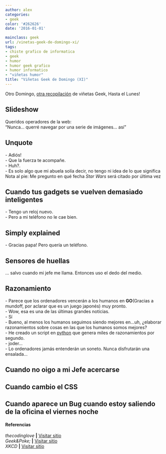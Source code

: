 ```yaml
---
author: alex
categories:
- geek
color: '#262626'
date: '2016-01-01'

mainclass: geek
url: /vinetas-geek-de-domingo-xi/
tags:
- chiste grafico de informatica
- geek
- humor
- humor geek grafico
- humor informatico
- "viñetas humor"
title: "Viñetas Geek de Domingo (XI)"
---
```


Otro Domingo, [otra recopilación][1] de viñetas Geek, Hasta el Lunes!

## Slideshow

<div id="attachment_1905"  class="wp-caption aligncenter">
<a href="/img/2013/09/Slideshow.gif"><amp-img on="tap:lightbox1" role="button" tabindex="0" layout="responsive" class="size-full wp-image-1905" alt="Slideshow" src="/img/2013/09/Slideshow.gif" width="228px" height="285px" /></a>
<p class="wp-caption-text">
    Queridos operadores de la web:<br />“Nunca&#8230; querré navegar por una serie de imágenes&#8230; así”
  </p>
</div>
<p >
</p><p>
<!--more--><!--ad-->
</p>
<h2>
    Unquote
  </h2>
<div id="attachment_1913"  class="wp-caption aligncenter">
<a href="/img/2013/09/Unquote.png"><amp-img on="tap:lightbox1" role="button" tabindex="0" layout="responsive" class="size-full wp-image-1913" alt="Unquote" src="/img/2013/09/Unquote.png" width="291px" height="387px" /></a>
<p class="wp-caption-text">
      - Adiós!<br />- Que la fuerza te acompañe.<br />- Huh?.<br />- Es solo algo que mi abuela solía decir, no tengo ni idea de lo que significa<br />Nota al pie: Me pregunto en qué fecha <em>Star Wars</em> será citado por última vez
    </p>
</div>
<p >
<h2>
      Cuando tus gadgets se vuelven demasiado inteligentes
    </h2>
<div id="attachment_1911"  class="wp-caption aligncenter">
<a href="/img/2013/09/When-your-gadgets-get-too-smart-part-2.jpg"><amp-img on="tap:lightbox1" role="button" tabindex="0" layout="responsive" class="size-full wp-image-1911" alt="Cuando tus gadgets se vuelven demasiado inteligentes" src="/img/2013/09/When-your-gadgets-get-too-smart-part-2.jpg" width="386px" height="564px" /></a>
<p class="wp-caption-text">
        - Tengo un reloj nuevo.<br />- Pero a mi teléfono no le cae bien.
      </p>
</div>
</p><p >
<h2>
        Simply explained
      </h2>
<div id="attachment_1910"  class="wp-caption aligncenter">
<a href="/img/2013/09/Simply-explained.jpg"><amp-img on="tap:lightbox1" role="button" tabindex="0" layout="responsive" class="size-full wp-image-1910" alt="Simply explained" src="/img/2013/09/Simply-explained.jpg" width="354px" height="596px" /></a>
<p class="wp-caption-text">
          - Gracias papa! Pero quería un teléfono.
        </p>
</div>
</p><p >
<h2>
          Sensores de huellas
        </h2>
<div id="attachment_1909"  class="wp-caption aligncenter">
<a href="/img/2013/09/Fingerprint-sensors.jpg"><amp-img on="tap:lightbox1" role="button" tabindex="0" layout="responsive" class="size-full wp-image-1909" alt="Sensores de huellas" src="/img/2013/09/Fingerprint-sensors.jpg" width="353px" height="570px" /></a>
<p class="wp-caption-text">
            &#8230; salvo cuando mi jefe me llama. Entonces uso el dedo del medio.
          </p>
</div>
</p><p >
<h2>
            Razonamiento
          </h2>
<div id="attachment_1912"  class="wp-caption aligncenter">
<a href="/img/2013/09/Reassuring.png"><amp-img on="tap:lightbox1" role="button" tabindex="0" layout="responsive" class="size-full wp-image-1912" alt="Razonamiento" src="/img/2013/09/Reassuring.png" width="740px" height="263px" /></a>
<p class="wp-caption-text">
              - Parece que los ordenadores vencerán a los humanos en <strong>GO</strong>(Gracias a mundoff, por aclarar que es un juego japonés) muy pronto.<br />- Wow, esa es una de las últimas grandes notícias.<br />- Sí<br />- Bueno, al menos los humanos seguimos siendo mejores en&#8230;uh, ¿elaborar razonamientos sobre cosas en las que los humanos somos mejores?<br />- He creado un script en <a href="https://elbauldelprogramador.com/">python</a> que genera miles de razonamientos por segundo.<br />- joder&#8230;<br />- Lo ordenadores jamás entenderán un soneto. Nunca disfrutarán una ensalada&#8230;
            </p>
</div>
</p><p >
<h2>
              Cuando no oigo a mi Jefe acercarse
            </h2>
</p><p>
<a href="/img/2013/09/when-I-dont-hear-my-boss-coming.gif"><amp-img on="tap:lightbox1" role="button" tabindex="0" layout="responsive" alt="Cuando no oigo a mi Jefe acercarse" src="/img/2013/09/when-I-dont-hear-my-boss-coming.gif" width="320px" height="180px" /></a>
</p>
<h2>
              Cuando cambio el CSS
            </h2>
<p>
<a href="/img/2013/09/when-I-change-the-css.gif"><amp-img on="tap:lightbox1" role="button" tabindex="0" layout="responsive" alt="when I change the css" src="/img/2013/09/when-I-change-the-css.gif" width="295px" height="210px" /></a>
</p>
<h2>
              Cuando aparece un Bug cuando estoy saliendo de la oficina el viernes noche
            </h2>
<p>
<a href="/img/2013/09/when-a-bug-appears-when-Im-leaving-the-office-on-friday-night.gif"><amp-img on="tap:lightbox1" role="button" tabindex="0" layout="responsive" alt="Cuando aparece un Bug cuando estoy saliendo de la oficina el viernes noche" src="/img/2013/09/when-a-bug-appears-when-Im-leaving-the-office-on-friday-night.gif" width="300px" height="199px" /></a>
</p>
<h4>
              Referencias
            </h4>
<p>
<em>thecodinglove</em> <strong>|</strong> <a href="http://thecodinglove.com" target="_blank">Visitar sitio</a><br /> <em>Geek&Poke;</em> <strong>|</strong> <a href="http://geek-and-poke.com/" target="_blank">Visitar sitio</a><br /> <em>XKCD</em> <strong>|</strong> <a href="http://xkcd.com/" target="_blank">Visitar sitio</a>
</p>



 [1]: https://elbauldelprogramador.com/ "Viñetas Geek de Domingo"
